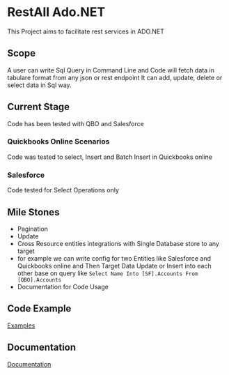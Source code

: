 # RestAll Ado.NET
This Project aims to facilitate rest services in ADO.NET
## Scope
A user can write Sql Query in Command Line and Code will fetch data in tabulare format from any json or rest endpoint
It can add, update, delete or select data in Sql way.

## Current Stage
Code has been tested with QBO and Salesforce
### Quickbooks Online Scenarios
Code was tested to select, Insert and Batch Insert in Quickbooks online

### Salesforce
Code tested for Select Operations only

## Mile Stones
* Pagination
* Update
* Cross Resource entities integrations with Single Database store to any target
* for example we can write config for two Entities like Salesforce and Quickbooks online and Then Target Data Update or Insert into each other base on query like `Select Name Into [SF].Accounts From [QBO].Accounts`
* Documentation for Code Usage

## Code Example
[Examples](https://github.com/shahidjaved/restalladonet/wiki/Code-Examples)

## Documentation
[Documentation](https://github.com/shahidjaved/restalladonet/wiki/Documentations)
